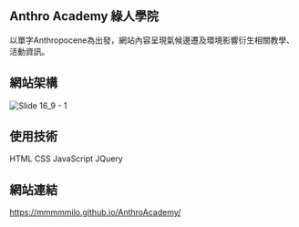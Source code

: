 ## Anthro Academy 綠人學院 

以單字Anthropocene為出發，網站內容呈現氣候邊遷及環境影響衍生相關教學、活動資訊。

## 網站架構  

![Slide 16_9 - 1](https://github.com/MMMMMilo/AnthroAcademy/assets/152141976/91105b71-229b-476a-b0d8-d50ebbd8895f)

## 使用技術  

HTML CSS JavaScript JQuery  

## 網站連結  

<https://mmmmmilo.github.io/AnthroAcademy/>

